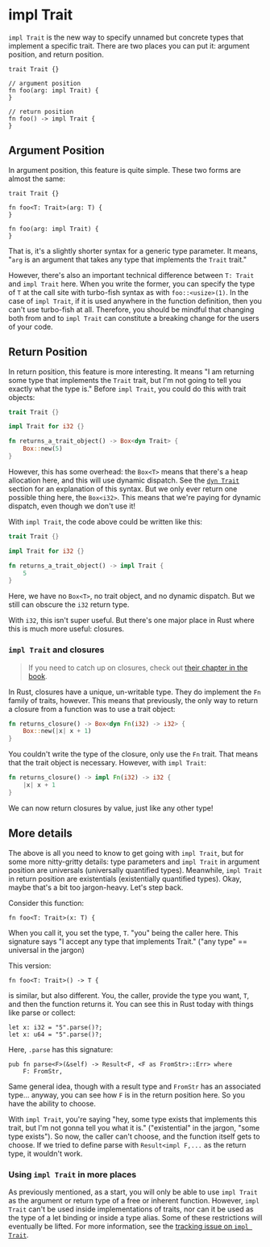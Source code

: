 # impl Trait

`impl Trait` is the new way to specify unnamed but concrete types that implement a specific trait.
There are two places you can put it: argument position, and return position.

```rust,ignore
trait Trait {}

// argument position
fn foo(arg: impl Trait) {
}

// return position
fn foo() -> impl Trait {
}
```

## Argument Position

In argument position, this feature is quite simple. These two forms
are almost the same:

```rust,ignore
trait Trait {}

fn foo<T: Trait>(arg: T) {
}

fn foo(arg: impl Trait) {
}
```

That is, it's a slightly shorter syntax for a generic type parameter. It
means, "`arg` is an argument that takes any type that implements the `Trait`
trait."

However, there's also an important technical difference between `T: Trait` and
`impl Trait` here. When you write the former, you can specify the type of `T`
at the call site with turbo-fish syntax as with `foo::<usize>(1)`.
In the case of `impl Trait`, if it is used anywhere in the function definition,
then you can't use turbo-fish at all. Therefore, you should be mindful that
changing both from and to `impl Trait` can constitute a breaking change for the
users of your code.

## Return Position

In return position, this feature is more interesting. It means "I am
returning some type that implements the `Trait` trait, but I'm not going
to tell you exactly what the type is." Before `impl Trait`, you could
do this with trait objects:

```rust
trait Trait {}

impl Trait for i32 {}

fn returns_a_trait_object() -> Box<dyn Trait> {
    Box::new(5)
}
```

However, this has some overhead: the `Box<T>` means that there's a heap
allocation here, and this will use dynamic dispatch. See the [`dyn Trait`] section
for an explanation of this syntax. But we only ever return one possible thing
here, the `Box<i32>`. This means that we're paying for dynamic dispatch, even
though we don't use it!

With `impl Trait`, the code above could be written like this:

```rust
trait Trait {}

impl Trait for i32 {}

fn returns_a_trait_object() -> impl Trait {
    5
}
```

Here, we have no `Box<T>`, no trait object, and no dynamic dispatch. But
we still can obscure the `i32` return type.

With `i32`, this isn't super useful. But there's one major place in Rust
where this is much more useful: closures.

[`dyn Trait`]: /2018/transitioning/traits/dyn-trait.html

### `impl Trait` and closures

> If you need to catch up on closures, check out [their chapter in the
> book](https://doc.rust-lang.org/book/second-edition/ch13-01-closures.html).

In Rust, closures have a unique, un-writable type. They do implement the `Fn`
family of traits, however. This means that previously, the only way to return
a closure from a function was to use a trait object:

```rust
fn returns_closure() -> Box<dyn Fn(i32) -> i32> {
    Box::new(|x| x + 1)
}
```

You couldn't write the type of the closure, only use the `Fn` trait. That means
that the trait object is necessary. However, with `impl Trait`:

```rust
fn returns_closure() -> impl Fn(i32) -> i32 {
    |x| x + 1
}
```

We can now return closures by value, just like any other type!

## More details

The above is all you need to know to get going with `impl Trait`, but for
some more nitty-gritty details: type parameters and `impl Trait` in argument
position are universals (universally quantified types). Meanwhile, `impl Trait`
in return position are existentials (existentially quantified types).
Okay, maybe that's a bit too jargon-heavy. Let's step back.

Consider this function:

```rust,ignore
fn foo<T: Trait>(x: T) {
```

When you call it, you set the type, `T`. "you" being the caller here. This
signature says "I accept any type that implements Trait." ("any type" ==
universal in the jargon)

This version:

```rust,ignore
fn foo<T: Trait>() -> T {
```

is similar, but also different. You, the caller, provide the type you want,
`T`, and then the function returns it. You can see this in Rust today with
things like parse or collect:

```rust,ignore
let x: i32 = "5".parse()?;
let x: u64 = "5".parse()?;
```

Here, `.parse` has this signature:

```rust,ignore
pub fn parse<F>(&self) -> Result<F, <F as FromStr>::Err> where
    F: FromStr,
```

Same general idea, though with a result type and `FromStr` has an associated
type... anyway, you can see how `F` is in the return position here. So you
have the ability to choose.

With `impl Trait`, you're saying "hey, some type exists that implements this
trait, but I'm not gonna tell you what it is." ("existential" in the jargon,
"some type exists"). So now, the caller can't choose, and the function itself
gets to choose. If we tried to define parse with `Result<impl F,...` as the
return type, it wouldn't work.

### Using `impl Trait` in more places

As previously mentioned, as a start, you will only be able to use `impl Trait`
as the argument or return type of a free or inherent function. However,
`impl Trait` can't be used inside implementations of traits, nor can it be
used as the type of a let binding or inside a type alias. Some of these
restrictions will eventually be lifted. For more information, see the
[tracking issue on `impl Trait`](https://github.com/rust-lang/rust/issues/34511).
